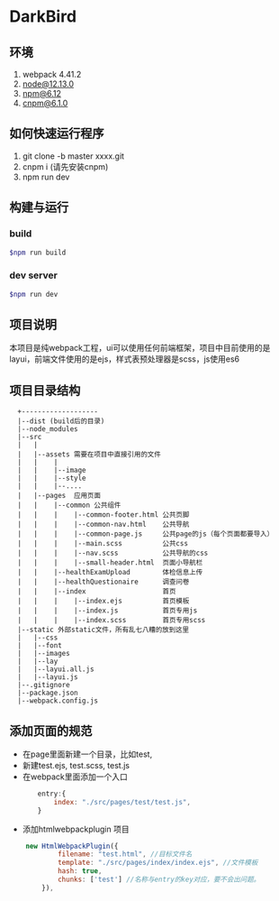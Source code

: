 # DarkBird

## 环境
1. webpack 4.41.2
2. node@12.13.0
3. npm@6.12
4. cnpm@6.1.0

## 如何快速运行程序
1. git clone -b master xxxx.git
2. cnpm i (请先安装cnpm)
3. npm run dev

## 构建与运行
### build
```bash
$npm run build
```
### dev server
```bash
$npm run dev
```
## 项目说明
本项目是纯webpack工程，ui可以使用任何前端框架，项目中目前使用的是layui，前端文件使用的是ejs，样式表预处理器是scss，js使用es6

## 项目目录结构
```
  +-------------------
  |--dist (build后的目录)
  |--node_modules 
  |--src
  |   |
  |   |--assets 需要在项目中直接引用的文件
  |   |    |
  |   |    |--image
  |   |    |--style
  |   |    |--....
  |   |--pages  应用页面
  |   |    |--common 公共组件
  |   |    |    |--common-footer.html 公共页脚
  |   |    |    |--common-nav.html    公共导航
  |   |    |    |--common-page.js     公共page的js（每个页面都要导入）
  |   |    |    |--main.scss          公共css
  |   |    |    |--nav.scss           公共导航的css
  |   |    |    |--small-header.html  页面小导航栏
  |   |    |--healthExamUpload        体检信息上传
  |   |    |--healthQuestionaire      调查问卷
  |   |    |--index                   首页
  |   |    |    |--index.ejs          首页模板
  |   |    |    |--index.js           首页专用js
  |   |    |    |--index.scss         首页专用scss
  |--static 外部static文件，所有乱七八糟的放到这里
  |   |--css
  |   |--font
  |   |--images
  |   |--lay
  |   |--layui.all.js
  |   |--layui.js
  |--.gitignore
  |--package.json
  |--webpack.config.js
```
## 添加页面的规范
* 在page里面新建一个目录，比如test,
* 新建test.ejs, test.scss, test.js
* 在webpack里面添加一个入口

```js
       entry:{
           index: "./src/pages/test/test.js",
       }
```

* 添加htmlwebpackplugin 项目

```js
    new HtmlWebpackPlugin({
            filename: "test.html", //目标文件名
            template: "./src/pages/index/index.ejs", //文件模板
            hash: true,
            chunks: ['test'] //名称与entry的key对应，要不会出问题。
        }),
```